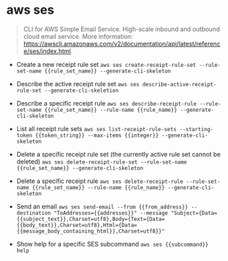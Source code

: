 # aws ses
> CLI for AWS Simple Email Service.
> High-scale inbound and outbound cloud email service.
> More information: <https://awscli.amazonaws.com/v2/documentation/api/latest/reference/ses/index.html>.

- Create a new receipt rule set
`aws ses create-receipt-rule-set --rule-set-name {{rule_set_name}} --generate-cli-skeleton`

- Describe the active receipt rule set
`aws ses describe-active-receipt-rule-set --generate-cli-skeletion`

- Describe a specific receipt rule
`aws ses describe-receipt-rule --rule-set-name {{rule_set_name}} --rule-name {{rule_name}} --generate-cli-skeleton`

- List all receipt rule sets
`aws ses list-receipt-rule-sets --starting-token {{token_string}} --max-items {{integer}} --generate-cli-skeleton`

- Delete a specific receipt rule set (the currently active rule set cannot be deleted)
`aws ses delete-receipt-rule-set --rule-set-name {{rule_set_name}} --generate-cli-skeleton`

- Delete a specific receipt rule
`aws ses delete-receipt-rule --rule-set-name {{rule_set_name}} --rule-name {{rule_name}} --generate-cli-skeleton`

- Send an email
`aws ses send-email --from {{from_address}} --destination "ToAddresses={{addresses}}" --message "Subject={Data={{subject_text}},Charset=utf8},Body={Text={Data={{body_text}},Charset=utf8},Html={Data={{message_body_containing_html}},Charset=utf8}}"`

- Show help for a specific SES subcommand
`aws ses {{subcommand}} help`
